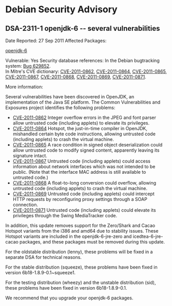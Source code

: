 
Debian Security Advisory
========================


DSA-2311-1 openjdk-6 -- several vulnerabilities
-----------------------------------------------



Date Reported:
27 Sep 2011
Affected Packages:

[openjdk-6](https://packages.debian.org/src:openjdk-6)

Vulnerable:
Yes
Security database references:
In the Debian bugtracking system: [Bug 629852](https://bugs.debian.org/cgi-bin/bugreport.cgi?bug=629852).  
In Mitre's CVE dictionary: [CVE-2011-0862](https://security-tracker.debian.org/tracker/CVE-2011-0862), [CVE-2011-0864](https://security-tracker.debian.org/tracker/CVE-2011-0864), [CVE-2011-0865](https://security-tracker.debian.org/tracker/CVE-2011-0865), [CVE-2011-0867](https://security-tracker.debian.org/tracker/CVE-2011-0867), [CVE-2011-0868](https://security-tracker.debian.org/tracker/CVE-2011-0868), [CVE-2011-0869](https://security-tracker.debian.org/tracker/CVE-2011-0869), [CVE-2011-0871](https://security-tracker.debian.org/tracker/CVE-2011-0871).  

More information:

Several vulnerabilities have been discovered in OpenJDK, an
implementation of the Java SE platform. The Common Vulnerabilities
and Exposures project identifies the following problems:


* [CVE-2011-0862](https://security-tracker.debian.org/tracker/CVE-2011-0862)
Integer overflow errors in the JPEG and font parser allow
 untrusted code (including applets) to elevate its privileges.
* [CVE-2011-0864](https://security-tracker.debian.org/tracker/CVE-2011-0864)
Hotspot, the just-in-time compiler in OpenJDK, mishandled
 certain byte code instructions, allowing untrusted code
 (including applets) to crash the virtual machine.
* [CVE-2011-0865](https://security-tracker.debian.org/tracker/CVE-2011-0865)
A race condition in signed object deserialization could
 allow untrusted code to modify signed content, apparently
 leaving its signature intact.
* [CVE-2011-0867](https://security-tracker.debian.org/tracker/CVE-2011-0867)
Untrusted code (including applets) could access information
 about network interfaces which was not intended to be public.
 (Note that the interface MAC address is still available to
 untrusted code.)
* [CVE-2011-0868](https://security-tracker.debian.org/tracker/CVE-2011-0868)
A float-to-long conversion could overflow, allowing
 untrusted code (including applets) to crash the virtual
 machine.
* [CVE-2011-0869](https://security-tracker.debian.org/tracker/CVE-2011-0869)
Untrusted code (including applets) could intercept HTTP
 requests by reconfiguring proxy settings through a SOAP
 connection.
* [CVE-2011-0871](https://security-tracker.debian.org/tracker/CVE-2011-0871)
Untrusted code (including applets) could elevate its
 privileges through the Swing MediaTracker code.


In addition, this update removes support for the Zero/Shark and Cacao
Hotspot variants from the i386 and amd64 due to stability issues.
These Hotspot variants are included in the openjdk-6-jre-zero and
icedtea-6-jre-cacao packages, and these packages must be removed
during this update.


For the oldstable distribution (lenny), these problems will be fixed
in a separate DSA for technical reasons.


For the stable distribution (squeeze), these problems have been fixed
in version 6b18-1.8.9-0.1~squeeze1.


For the testing distribution (wheezy) and the unstable distribution
(sid), these problems have been fixed in version 6b18-1.8.9-0.1.


We recommend that you upgrade your openjdk-6 packages.





